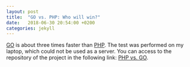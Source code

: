 ```yaml
---
layout: post
title:  "GO vs. PHP: Who will win?"
date:   2018-06-30 20:54:00 +0200
categories: jekyll
---
```

[GO](https://golang.org/) is about three times faster than [PHP](http://php.net/). The test was performed on my laptop, which could not be used as a server. You can access to the repository of the project in the following link:  [PHP vs. GO](https://github.com/gchumillas/php_vs_go).
